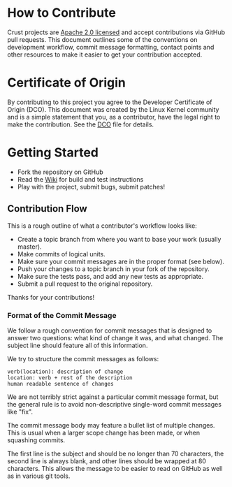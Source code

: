 # How to Contribute

Crust projects are [Apache 2.0 licensed](LICENSE) and accept contributions via
GitHub pull requests.  This document outlines some of the conventions on
development workflow, commit message formatting, contact points and other
resources to make it easier to get your contribution accepted.

# Certificate of Origin

By contributing to this project you agree to the Developer Certificate of
Origin (DCO). This document was created by the Linux Kernel community and is a
simple statement that you, as a contributor, have the legal right to make the
contribution. See the [DCO](DCO) file for details.

# Getting Started

- Fork the repository on GitHub
- Read the [Wiki](https://github.com/crusttech/crust/wiki) for build and test instructions
- Play with the project, submit bugs, submit patches!

## Contribution Flow

This is a rough outline of what a contributor's workflow looks like:

- Create a topic branch from where you want to base your work (usually master).
- Make commits of logical units.
- Make sure your commit messages are in the proper format (see below).
- Push your changes to a topic branch in your fork of the repository.
- Make sure the tests pass, and add any new tests as appropriate.
- Submit a pull request to the original repository.

Thanks for your contributions!

### Format of the Commit Message

We follow a rough convention for commit messages that is designed to answer
two questions: what kind of change it was, and what changed. The subject line
should feature all of this information.

We try to structure the commit messages as follows:

```
verb(location): description of change
location: verb + rest of the description
human readable sentence of changes
```

We are not terribly strict against a particular commit message format, but
the general rule is to avoid non-descriptive single-word commit messages like "fix".

The commit message body may feature a bullet list of multiple changes. This
is usual when a larger scope change has been made, or when squashing commits.

The first line is the subject and should be no longer than 70 characters, the
second line is always blank, and other lines should be wrapped at 80 characters.
This allows the message to be easier to read on GitHub as well as in various
git tools.
